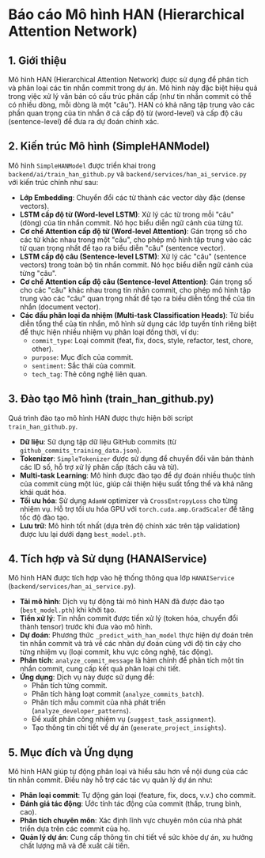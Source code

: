 # Báo cáo Mô hình HAN (Hierarchical Attention Network)

## 1. Giới thiệu
Mô hình HAN (Hierarchical Attention Network) được sử dụng để phân tích và phân loại các tin nhắn commit trong dự án. Mô hình này đặc biệt hiệu quả trong việc xử lý văn bản có cấu trúc phân cấp (như tin nhắn commit có thể có nhiều dòng, mỗi dòng là một "câu"). HAN có khả năng tập trung vào các phần quan trọng của tin nhắn ở cả cấp độ từ (word-level) và cấp độ câu (sentence-level) để đưa ra dự đoán chính xác.

## 2. Kiến trúc Mô hình (SimpleHANModel)
Mô hình `SimpleHANModel` được triển khai trong `backend/ai/train_han_github.py` và `backend/services/han_ai_service.py` với kiến trúc chính như sau:

*   **Lớp Embedding**: Chuyển đổi các từ thành các vector dày đặc (dense vectors).
*   **LSTM cấp độ từ (Word-level LSTM)**: Xử lý các từ trong mỗi "câu" (dòng) của tin nhắn commit. Nó học biểu diễn ngữ cảnh của từng từ.
*   **Cơ chế Attention cấp độ từ (Word-level Attention)**: Gán trọng số cho các từ khác nhau trong một "câu", cho phép mô hình tập trung vào các từ quan trọng nhất để tạo ra biểu diễn "câu" (sentence vector).
*   **LSTM cấp độ câu (Sentence-level LSTM)**: Xử lý các "câu" (sentence vectors) trong toàn bộ tin nhắn commit. Nó học biểu diễn ngữ cảnh của từng "câu".
*   **Cơ chế Attention cấp độ câu (Sentence-level Attention)**: Gán trọng số cho các "câu" khác nhau trong tin nhắn commit, cho phép mô hình tập trung vào các "câu" quan trọng nhất để tạo ra biểu diễn tổng thể của tin nhắn (document vector).
*   **Các đầu phân loại đa nhiệm (Multi-task Classification Heads)**: Từ biểu diễn tổng thể của tin nhắn, mô hình sử dụng các lớp tuyến tính riêng biệt để thực hiện nhiều nhiệm vụ phân loại đồng thời, ví dụ:
    *   `commit_type`: Loại commit (feat, fix, docs, style, refactor, test, chore, other).
    *   `purpose`: Mục đích của commit.
    *   `sentiment`: Sắc thái của commit.
    *   `tech_tag`: Thẻ công nghệ liên quan.

## 3. Đào tạo Mô hình (train_han_github.py)
Quá trình đào tạo mô hình HAN được thực hiện bởi script `train_han_github.py`.
*   **Dữ liệu**: Sử dụng tập dữ liệu GitHub commits (từ `github_commits_training_data.json`).
*   **Tokenizer**: `SimpleTokenizer` được sử dụng để chuyển đổi văn bản thành các ID số, hỗ trợ xử lý phân cấp (tách câu và từ).
*   **Multi-task Learning**: Mô hình được đào tạo để dự đoán nhiều thuộc tính của commit cùng một lúc, giúp cải thiện hiệu suất tổng thể và khả năng khái quát hóa.
*   **Tối ưu hóa**: Sử dụng `AdamW` optimizer và `CrossEntropyLoss` cho từng nhiệm vụ. Hỗ trợ tối ưu hóa GPU với `torch.cuda.amp.GradScaler` để tăng tốc độ đào tạo.
*   **Lưu trữ**: Mô hình tốt nhất (dựa trên độ chính xác trên tập validation) được lưu lại dưới dạng `best_model.pth`.

## 4. Tích hợp và Sử dụng (HANAIService)
Mô hình HAN được tích hợp vào hệ thống thông qua lớp `HANAIService` (`backend/services/han_ai_service.py`).
*   **Tải mô hình**: Dịch vụ tự động tải mô hình HAN đã được đào tạo (`best_model.pth`) khi khởi tạo.
*   **Tiền xử lý**: Tin nhắn commit được tiền xử lý (token hóa, chuyển đổi thành tensor) trước khi đưa vào mô hình.
*   **Dự đoán**: Phương thức `_predict_with_han_model` thực hiện dự đoán trên tin nhắn commit và trả về các nhãn dự đoán cùng với độ tin cậy cho từng nhiệm vụ (loại commit, khu vực công nghệ, tác động).
*   **Phân tích**: `analyze_commit_message` là hàm chính để phân tích một tin nhắn commit, cung cấp kết quả phân loại chi tiết.
*   **Ứng dụng**: Dịch vụ này được sử dụng để:
    *   Phân tích từng commit.
    *   Phân tích hàng loạt commit (`analyze_commits_batch`).
    *   Phân tích mẫu commit của nhà phát triển (`analyze_developer_patterns`).
    *   Đề xuất phân công nhiệm vụ (`suggest_task_assignment`).
    *   Tạo thông tin chi tiết về dự án (`generate_project_insights`).

## 5. Mục đích và Ứng dụng
Mô hình HAN giúp tự động phân loại và hiểu sâu hơn về nội dung của các tin nhắn commit. Điều này hỗ trợ các tác vụ quản lý dự án như:
*   **Phân loại commit**: Tự động gán loại (feature, fix, docs, v.v.) cho commit.
*   **Đánh giá tác động**: Ước tính tác động của commit (thấp, trung bình, cao).
*   **Phân tích chuyên môn**: Xác định lĩnh vực chuyên môn của nhà phát triển dựa trên các commit của họ.
*   **Quản lý dự án**: Cung cấp thông tin chi tiết về sức khỏe dự án, xu hướng chất lượng mã và đề xuất cải tiến.
